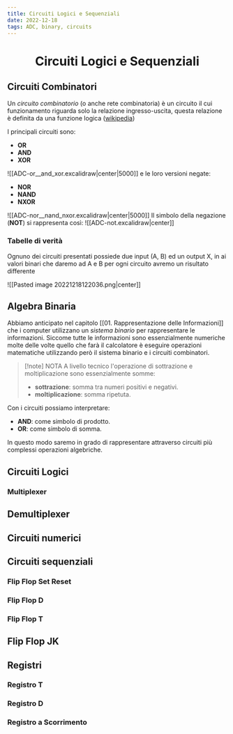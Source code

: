 ```yaml
---
title: Circuiti Logici e Sequenziali
date: 2022-12-18
tags: ADC, binary, circuits
---
```


<h1  style="text-align: center;"> Circuiti Logici e Sequenziali </h1>

## Circuiti Combinatori
Un _circuito combinatorio_ (o anche rete combinatoria) è un circuito il cui funzionamento riguarda solo la relazione ingresso-uscita, questa relazione è definita da una funzione logica ([wikipedia](https://it.wikipedia.org/wiki/Circuito_combinatorio))

I principali circuiti sono:
- **OR**
- **AND**
- **XOR**


![[ADC-or__and_xor.excalidraw|center|5000]]
e le loro versioni negate:
- **NOR**
- **NAND**
- **NXOR**

![[ADC-nor__nand_nxor.excalidraw|center|5000]]
Il simbolo della negazione (**NOT**) si rappresenta così:
![[ADC-not.excalidraw|center]]
### Tabelle di verità

Ognuno dei circuiti presentati possiede due input (A, B) ed un output X, in ai valori binari che daremo ad A e B per ogni circuito avremo un risultato differente

![[Pasted image 20221218122036.png|center]]


## Algebra Binaria

Abbiamo anticipato nel capitolo [[01. Rappresentazione delle Informazioni]] che i computer utilizzano un *sistema binario* per rappresentare le informazioni.
Siccome tutte le informazioni sono essenzialmente numeriche molte delle volte quello che farà il calcolatore è eseguire operazioni matematiche utilizzando però il sistema binario e i circuiti combinatori.

> [!note] NOTA 
> A livello tecnico l'operazione di sottrazione e moltiplicazione sono essenzialmente somme:
> - **sottrazione**: somma tra numeri positivi e negativi.
> - **moltiplicazione**: somma ripetuta.

Con i circuiti possiamo interpretare:
- **AND**: come simbolo di prodotto.
- **OR**: come simbolo di somma.

In questo modo saremo in grado di rappresentare attraverso circuiti più complessi operazioni algebriche.




## Circuiti Logici


### Multiplexer

## Demultiplexer


## Circuiti numerici


## Circuiti sequenziali

### Flip Flop Set Reset

### Flip Flop D

### Flip Flop T

## Flip Flop JK



## Registri

### Registro T

### Registro D

### Registro a Scorrimento





